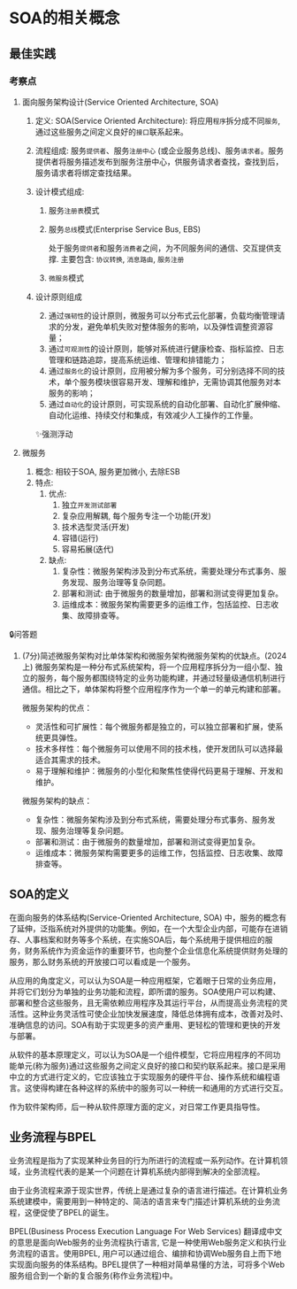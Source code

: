 # SOA的相关概念


## 最佳实践

### 考察点

1. 面向服务架构设计(Service Oriented Architecture, SOA)
    1. 定义: SOA(Service Oriented Architecture): 将应用`程序`拆分成不同`服务`, 通过这些服务之间定义良好的`接口`联系起来。
    2. 流程组成: 服务`提供者`、服务`注册中心` (或企业服务总线)、服务`请求者`。服务提供者将服务描述发布到服务注册中心，供服务请求者查找，查找到后，服务请求者将绑定查找结果。
    3. 设计模式组成:

        1. 服务`注册表`模式

        2. 服务`总线`模式(Enterprise Service Bus, EBS)

            处于服务`提供者`和服务`消费者`之间，为不同服务间的通信、交互提供支撑. 主要包含: `协议转换`, `消息路由`, `服务注册`

        3. `微服务`模式

    4. 设计原则组成

        2. 通过`强韧性`的设计原则，微服务可以分布式云化部署，负载均衡管理请求的分发，避免单机失败对整体服务的影响，以及弹性调整资源容量；
        3. 通过`可观测性`的设计原则，能够对系统进行健康检查、指标监控、日志管理和链路追踪，提高系统运维、管理和排错能力；
        1. 通过`服务化`的设计原则，应用被分解为多个服务，可分别选择不同的技术，单个服务模块很容易开发、理解和维护，无需协调其他服务对本服务的影响；
        4. 通过`自动化`的设计原则，可实现系统的自动化部署、自动化扩展伸缩、自动化运维、持续交付和集成，有效减少人工操作的工作量。

        ✨强测浮动

2. 微服务
    1. 概念: 相较于SOA, 服务更加微小, 去除ESB
    2. 特点:
        1. 优点:
            1. 独立`开发测试部署`
            2. 复杂应用解耦, 每个服务专注一个功能(开发)
            3. 技术选型灵活(开发)
            4. 容错(运行)
            5. 容易拓展(迭代)
        2. 缺点:
            1. 复杂性：微服务架构涉及到分布式系统，需要处理分布式事务、服务发现、服务治理等复杂同题。
            2. 部署和测试: 由于微服务的数量增加，部署和测试变得更加复杂。
            3. 运维成本：微服务架构需要更多的运维工作，包括监控、日志收集、故障排查等。

🔒问答题

1. (7分)简述微服务架构对比单体架构和微服务架构微服务架构的优缺点。(2024上)
    微服务架构是一种分布式系统架构，将一个应用程序拆分为一组小型、独立的服务，每个服务都围绕特定的业务功能构建，并通过轻量级通信机制进行通信。相比之下，单体架构将整个应用程序作为一个单一的单元构建和部署。

    微服务架构的优点：
    - 灵活性和可扩展性：每个微服务都是独立的，可以独立部署和扩展，使系统更具弹性。
    - 技术多样性：每个微服务可以使用不同的技术栈，使开发团队可以选择最适合其需求的技术。
    - 易于理解和维护：微服务的小型化和聚焦性使得代码更易于理解、开发和维护。

    微服务架构的缺点：
    - 复杂性：微服务架构涉及到分布式系统，需要处理分布式事务、服务发现、服务治理等复杂问题。
    - 部署和测试：由于微服务的数量增加，部署和测试变得更加复杂。
    - 运维成本：微服务架构需要更多的运维工作，包括监控、日志收集、故障排查等。


## SOA的定义

在面向服务的体系结构(Service-Oriented Architecture, SOA) 中，服务的概念有了延伸，泛指系统对外提供的功能集。例如，在一个大型企业内部，可能存在进销存、人事档案和财务等多个系统，在实施SOA后，每个系统用于提供相应的服务，财务系统作为资金运作的重要环节，也向整个企业信息化系统提供财务处理的服务，那么财务系统的开放接口可以看成是一个服务。

从应用的角度定义，可以认为SOA是一种应用框架，它着眼于日常的业务应用，并将它们划分为单独的业务功能和流程，即所谓的服务。SOA使用户可以构建、部署和整合这些服务，且无需依赖应用程序及其运行平台，从而提高业务流程的灵活性。这种业务灵活性可使企业加快发展速度，降低总体拥有成本，改善对及时、准确信息的访问。SOA有助于实现更多的资产重用、更轻松的管理和更快的开发与部署。

从软件的基本原理定义，可以认为SOA是一个组件模型，它将应用程序的不同功能单元(称为服务)通过这些服务之间定义良好的接口和契约联系起来。接口是采用中立的方式进行定义的，它应该独立于实现服务的硬件平台、操作系统和编程语言。这使得构建在各种这样的系统中的服务可以一种统一和通用的方式进行交互。

作为软件架构师，后一种从软件原理方面的定义，对日常工作更具指导性。

## 业务流程与BPEL

业务流程是指为了实现某种业务目的行为所进行的流程或一系列动作。在计算机领域，业务流程代表的是某一个问题在计算机系统内部得到解决的全部流程。

由于业务流程来源于现实世界，传统上是通过复杂的语言进行描述。在计算机业务系统建模中，需要用到一种特定的、简洁的语言来专门描述计算机系统的业务流程，这便促使了BPEL的诞生。

BPEL(Business Process Execution Language For Web Services) 翻译成中文的意思是面向Web服务的业务流程执行语言, 它是一种使用Web服务定义和执行业务流程的语言。使用BPEL, 用户可以通过组合、编排和协调Web服务自上而下地实现面向服务的体系结构。BPEL提供了一种相对简单易懂的方法，可将多个Web服务组合到一个新的复合服务(称作业务流程)中。